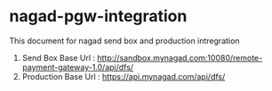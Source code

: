 # nagad-pgw-integration
This document for nagad send box and production intregration
 
1. Send Box Base Url : http://sandbox.mynagad.com:10080/remote-payment-gateway-1.0/api/dfs/
2. Production Base Url : https://api.mynagad.com/api/dfs/
